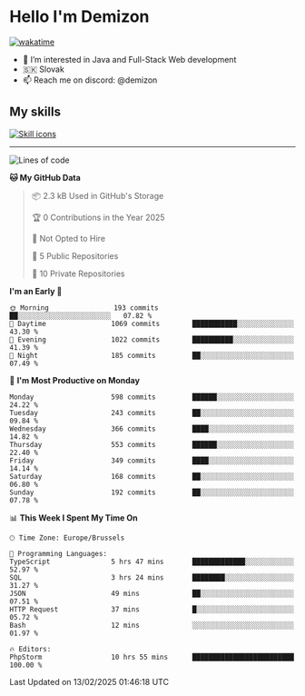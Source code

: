 # Hello I'm Demizon
[![wakatime](https://wakatime.com/badge/user/6ad1949f-d6d7-44f9-9eee-c35e54cc499b.svg)](https://wakatime.com/@6ad1949f-d6d7-44f9-9eee-c35e54cc499b)
- 👀 I’m interested in Java and Full-Stack Web development
- 🇸🇰 Slovak
- 📫 Reach me on discord: @demizon

## My skills
[![Skill icons](https://skillicons.dev/icons?i=java,js,ts,html,css,react,nextjs,tailwind,supabase,py,git,docker,linux,mysql,postgres,mongo&theme=dark)](https://github.com/Demizon3433)

---

<!--START_SECTION:waka-->
![Lines of code](https://img.shields.io/badge/From%20Hello%20World%20I%27ve%20Written-762.3%20thousand%20lines%20of%20code-blue)

**🐱 My GitHub Data** 

> 📦 2.3 kB Used in GitHub's Storage 
 > 
> 🏆 0 Contributions in the Year 2025
 > 
> 🚫 Not Opted to Hire
 > 
> 📜 5 Public Repositories 
 > 
> 🔑 10 Private Repositories 
 > 
**I'm an Early 🐤** 

```text
🌞 Morning                193 commits         ██░░░░░░░░░░░░░░░░░░░░░░░   07.82 % 
🌆 Daytime                1069 commits        ███████████░░░░░░░░░░░░░░   43.30 % 
🌃 Evening                1022 commits        ██████████░░░░░░░░░░░░░░░   41.39 % 
🌙 Night                  185 commits         ██░░░░░░░░░░░░░░░░░░░░░░░   07.49 % 
```
📅 **I'm Most Productive on Monday** 

```text
Monday                   598 commits         ██████░░░░░░░░░░░░░░░░░░░   24.22 % 
Tuesday                  243 commits         ██░░░░░░░░░░░░░░░░░░░░░░░   09.84 % 
Wednesday                366 commits         ████░░░░░░░░░░░░░░░░░░░░░   14.82 % 
Thursday                 553 commits         ██████░░░░░░░░░░░░░░░░░░░   22.40 % 
Friday                   349 commits         ████░░░░░░░░░░░░░░░░░░░░░   14.14 % 
Saturday                 168 commits         ██░░░░░░░░░░░░░░░░░░░░░░░   06.80 % 
Sunday                   192 commits         ██░░░░░░░░░░░░░░░░░░░░░░░   07.78 % 
```


📊 **This Week I Spent My Time On** 

```text
🕑︎ Time Zone: Europe/Brussels

💬 Programming Languages: 
TypeScript               5 hrs 47 mins       █████████████░░░░░░░░░░░░   52.97 % 
SQL                      3 hrs 24 mins       ████████░░░░░░░░░░░░░░░░░   31.27 % 
JSON                     49 mins             ██░░░░░░░░░░░░░░░░░░░░░░░   07.51 % 
HTTP Request             37 mins             █░░░░░░░░░░░░░░░░░░░░░░░░   05.72 % 
Bash                     12 mins             ░░░░░░░░░░░░░░░░░░░░░░░░░   01.97 % 

🔥 Editors: 
PhpStorm                 10 hrs 55 mins      █████████████████████████   100.00 % 
```


 Last Updated on 13/02/2025 01:46:18 UTC
<!--END_SECTION:waka-->
